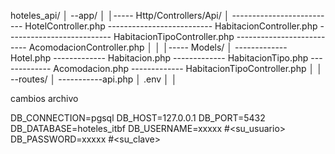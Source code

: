 hoteles_api/
│
--app/
│
│----- Http/Controllers/Api/
│
-------------------------- HotelController.php
-------------------------- HabitacionController.php
-------------------------- HabitacionTipoController.php
-------------------------- AcomodacionController.php
│
│
│----- Models/
│
------------- Hotel.php
------------- Habitacion.php
------------- HabitacionTipo.php
------------- Acomodacion.php
------------- HabitacionTipoController.php
│
│
--routes/
│
-----------api.php
│
.env
│
│

cambios archivo 

DB_CONNECTION=pgsql
DB_HOST=127.0.0.1
DB_PORT=5432
DB_DATABASE=hoteles_itbf
DB_USERNAME=xxxxx #<su_usuario>
DB_PASSWORD=xxxxx #<su_clave>